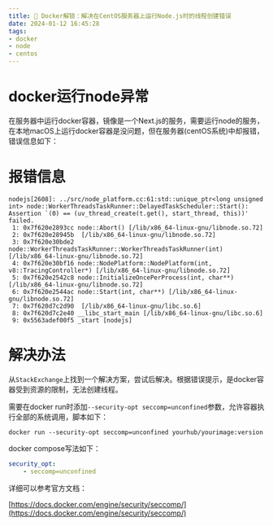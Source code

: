 ```yaml
---
title: 🚀 Docker解锁：解决在CentOS服务器上运行Node.js时的线程创建错误
date: 2024-01-12 16:45:28
tags:
- docker
- node
- centos
---
```



# docker运行node异常

在服务器中运行docker容器，镜像是一个Next.js的服务，需要运行node的服务，在本地macOS上运行docker容器是没问题，但在服务器(centOS系统)中却报错，错误信息如下：



# 报错信息

```shell
nodejs[2608]: ../src/node_platform.cc:61:std::unique_ptr<long unsigned int> node::WorkerThreadsTaskRunner::DelayedTaskScheduler::Start(): Assertion `(0) == (uv_thread_create(t.get(), start_thread, this))' failed.
 1: 0x7f620e2893cc node::Abort() [/lib/x86_64-linux-gnu/libnode.so.72]
 2: 0x7f620e28945b  [/lib/x86_64-linux-gnu/libnode.so.72]
 3: 0x7f620e30bde2 node::WorkerThreadsTaskRunner::WorkerThreadsTaskRunner(int) [/lib/x86_64-linux-gnu/libnode.so.72]
 4: 0x7f620e30bf16 node::NodePlatform::NodePlatform(int, v8::TracingController*) [/lib/x86_64-linux-gnu/libnode.so.72]
 5: 0x7f620e2542c8 node::InitializeOncePerProcess(int, char**) [/lib/x86_64-linux-gnu/libnode.so.72]
 6: 0x7f620e2544ac node::Start(int, char**) [/lib/x86_64-linux-gnu/libnode.so.72]
 7: 0x7f620d7c2d90  [/lib/x86_64-linux-gnu/libc.so.6]
 8: 0x7f620d7c2e40 __libc_start_main [/lib/x86_64-linux-gnu/libc.so.6]
 9: 0x5563adef00f5 _start [nodejs]
```
<!-- more -->
# 解决办法

从`StackExchange`上找到一个解决方案，尝试后解决。根据错误提示，是docker容器受到资源的限制，无法创建线程。

需要在docker run时添加`--security-opt seccomp=unconfined`参数，允许容器执行全部的系统调用，脚本如下：

```shell
docker run --security-opt seccomp=unconfined yourhub/yourimage:version
```

docker compose写法如下：

```yaml
security_opt:
    - seccomp=unconfined
```



详细可以参考官方文档：

[https://docs.docker.com/engine/security/seccomp/](https://docs.docker.com/engine/security/seccomp/)

